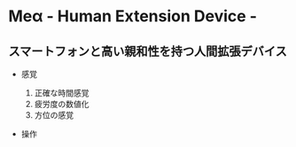 # Meα - Human Extension Device -
## スマートフォンと高い親和性を持つ人間拡張デバイス 

- 感覚
  1. 正確な時間感覚
  2. 疲労度の数値化
  3. 方位の感覚

- 操作